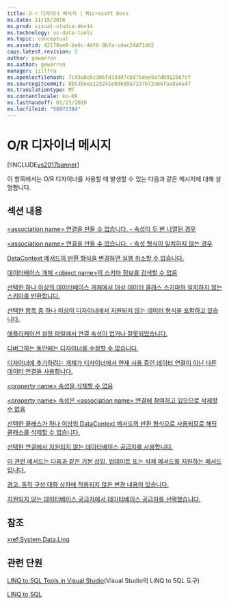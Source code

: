 ```yaml
---
title: O-r 디자이너 메시지 | Microsoft Docs
ms.date: 11/15/2016
ms.prod: visual-studio-dev14
ms.technology: vs-data-tools
ms.topic: conceptual
ms.assetid: 42178ae8-be6c-4df6-9b7a-cdac24d71dd2
caps.latest.revision: 5
author: gewarren
ms.author: gewarren
manager: jillfra
ms.openlocfilehash: 7c43a8c6c306fd33dd7cb975dee9a7d89128d7cf
ms.sourcegitcommit: 8b538eea125241e9d6d8b7297b72a66faa9a4a47
ms.translationtype: MT
ms.contentlocale: ko-KR
ms.lasthandoff: 01/23/2019
ms.locfileid: "58972384"
---
```

# <a name="or-designer-messages"></a>O/R 디자이너 메시지
[!INCLUDE[vs2017banner](../includes/vs2017banner.md)]

  
이 항목에서는 O/R 디자이너를 사용할 때 발생할 수 있는 다음과 같은 메시지에 대해 설명합니다.  
  
## <a name="in-this-section"></a>섹션 내용  
 [\<association name> 연결을 만들 수 없습니다. - 속성이 두 번 나열된 경우](../data-tools/cannot-create-an-association-association-name-property-listed-twice.md)  
  
 [\<association name> 연결을 만들 수 없습니다. - 속성 형식이 일치하지 않는 경우](../data-tools/cannot-create-an-association-association-name-property-types-do-not-match.md)  
  
 [DataContext 메서드의 반환 형식을 변경하면 실행 취소할 수 없습니다.](../data-tools/changing-the-return-type-of-a-datacontext-method-cannot-be-undone.md)  
  
 [데이터베이스 개체 \<object name>의 스키마 정보를 검색할 수 없음](../data-tools/could-not-retrieve-schema-information-for-database-object-object-name.md)  
  
 [선택한 하나 이상의 데이터베이스 개체에서 대상 데이터 클래스 스키마와 일치하지 않는 스키마를 반환합니다.](../data-tools/one-or-more-selected-database-objects-return-a-schema-that-does-not-match-the-schema-of-the-target-class.md)  
  
 [선택한 항목 중 하나 이상이 디자이너에서 지원되지 않는 데이터 형식을 포함하고 있습니다.](../data-tools/one-or-more-selected-items-contain-a-data-type-that-is-not-supported-by-the-designer.md)  
  
 [애플리케이션 설정 파일에서 연결 속성이 없거나 잘못되었습니다.](../data-tools/the-connection-property-in-the-application-settings-file-is-missing-or-incorrect.md)  
  
 [디버그하는 동안에는 디자이너를 수정할 수 없습니다.](../data-tools/the-designer-cannot-be-modified-while-debugging.md)  
  
 [디자이너에 추가하려는 개체가 디자이너에서 현재 사용 중인 데이터 연결이 아닌 다른 데이터 연결을 사용합니다.](../data-tools/the-objects-you-are-adding-to-the-designer-use-a-different-data-connection-than-the-designer-is-currently-using.md)  
  
 [\<property name> 속성을 삭제할 수 없음](../data-tools/the-property-property-name-cannot-be-deleted.md)  
  
 [\<property name> 속성은 \<association name> 연결에 참여하고 있으므로 삭제할 수 없음](../data-tools/the-property-property-name-cannot-be-deleted-because-it-is-participating-in-the-association-association-name.md)  
  
 [선택한 클래스가 하나 이상의 DataContext 메서드의 반환 형식으로 사용되므로 해당 클래스를 삭제할 수 없습니다.](../data-tools/the-selected-class-cannot-be-deleted-because-it-is-used-as-a-return-type-for-one-or-more-datacontext-methods.md)  
  
 [선택한 연결에서 지원되지 않는 데이터베이스 공급자를 사용합니다.](../data-tools/the-selected-connection-uses-an-unsupported-database-provider.md)  
  
 [이 관련 메서드는 다음과 같은 기본 삽입, 업데이트 또는 삭제 메서드를 지원하는 메서드입니다.](../data-tools/this-related-method-is-the-backing-method-for-the-following-default-insert-update-or-delete-methods.md)  
  
 [경고. 동작 구성 대화 상자에 적용되지 않은 변경 내용이 있습니다.](../data-tools/warning-changes-have-been-made-to-the-configure-behavior-dialog-box-that-have-not-been-applied.md)  
  
 [지원되지 않는 데이터베이스 공급자에서 데이터베이스 공급자를 선택했습니다.](../data-tools/you-have-selected-a-database-object-from-an-unsupported-database-provider.md)  
  
## <a name="reference"></a>참조  
 <xref:System.Data.Linq>  
  
## <a name="related-sections"></a>관련 단원  
 [LINQ to SQL Tools in Visual Studio](../data-tools/linq-to-sql-tools-in-visual-studio2.md)(Visual Studio의 LINQ to SQL 도구)  
  
 [LINQ to SQL](http://msdn.microsoft.com/library/73d13345-eece-471a-af40-4cc7a2f11655)
